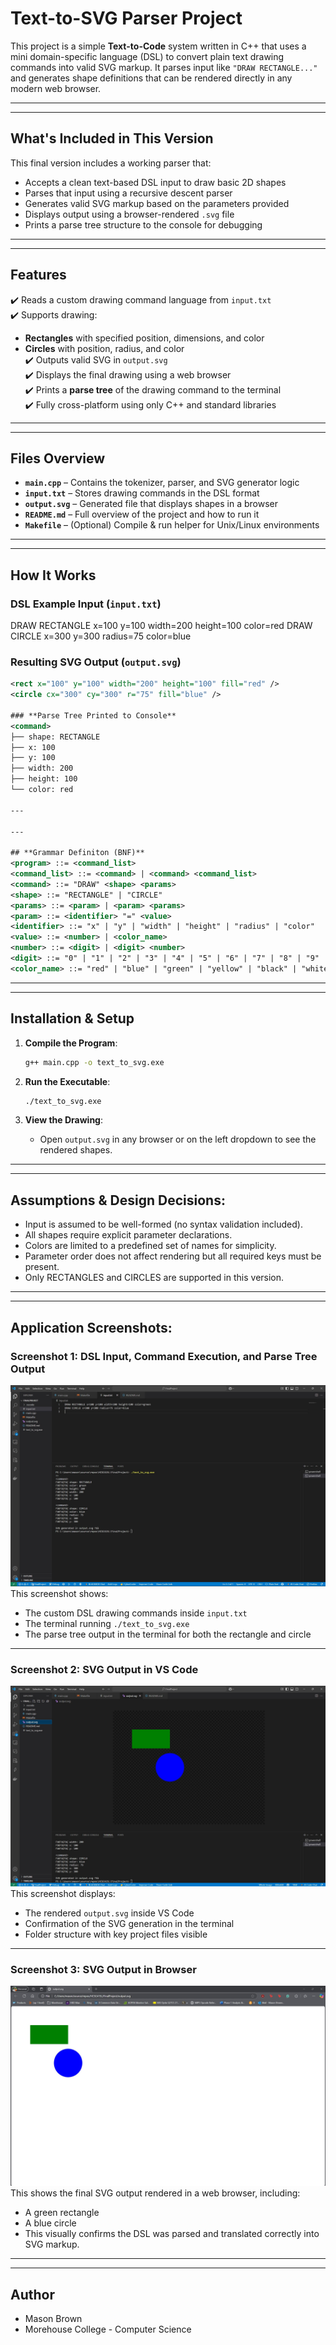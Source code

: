 # Text-to-SVG Parser Project

This project is a simple **Text-to-Code** system written in C++ that uses a mini domain-specific language (DSL) to convert plain text drawing commands into valid SVG markup. It parses input like `"DRAW RECTANGLE..."` and generates shape definitions that can be rendered directly in any modern web browser.

---

---

## What's Included in This Version

This final version includes a working parser that:

- Accepts a clean text-based DSL input to draw basic 2D shapes
- Parses that input using a recursive descent parser
- Generates valid SVG markup based on the parameters provided
- Displays output using a browser-rendered `.svg` file
- Prints a parse tree structure to the console for debugging

---

---

## **Features**

✔️ Reads a custom drawing command language from `input.txt`  
✔️ Supports drawing:

- **Rectangles** with specified position, dimensions, and color
- **Circles** with position, radius, and color  
  ✔️ Outputs valid SVG in `output.svg`  
  ✔️ Displays the final drawing using a web browser  
  ✔️ Prints a **parse tree** of the drawing command to the terminal  
  ✔️ Fully cross-platform using only C++ and standard libraries

---

---

## **Files Overview**

- **`main.cpp`** – Contains the tokenizer, parser, and SVG generator logic
- **`input.txt`** – Stores drawing commands in the DSL format
- **`output.svg`** – Generated file that displays shapes in a browser
- **`README.md`** – Full overview of the project and how to run it
- **`Makefile`** – (Optional) Compile & run helper for Unix/Linux environments

---

---

## **How It Works**

### **DSL Example Input (`input.txt`)**

DRAW RECTANGLE x=100 y=100 width=200 height=100 color=red DRAW CIRCLE x=300 y=300 radius=75 color=blue

### **Resulting SVG Output (`output.svg`)**

````xml
<rect x="100" y="100" width="200" height="100" fill="red" />
<circle cx="300" cy="300" r="75" fill="blue" />

### **Parse Tree Printed to Console**
<command>
├── shape: RECTANGLE
├── x: 100
├── y: 100
├── width: 200
├── height: 100
└── color: red

---

---

## **Grammar Definiton (BNF)**
<program> ::= <command_list>
<command_list> ::= <command> | <command> <command_list>
<command> ::= "DRAW" <shape> <params>
<shape> ::= "RECTANGLE" | "CIRCLE"
<params> ::= <param> | <param> <params>
<param> ::= <identifier> "=" <value>
<identifier> ::= "x" | "y" | "width" | "height" | "radius" | "color"
<value> ::= <number> | <color_name>
<number> ::= <digit> | <digit> <number>
<digit> ::= "0" | "1" | "2" | "3" | "4" | "5" | "6" | "7" | "8" | "9"
<color_name> ::= "red" | "blue" | "green" | "yellow" | "black" | "white"
````

---

---

## **Installation & Setup**

1. **Compile the Program**:

   ```sh
   g++ main.cpp -o text_to_svg.exe
   ```

2. **Run the Executable**:

   ```bash
   ./text_to_svg.exe
   ```

3. **View the Drawing**:

   - Open `output.svg` in any browser or on the left dropdown to see the rendered shapes.

---

---

## **Assumptions & Design Decisions**:

- Input is assumed to be well-formed (no syntax validation included).
- All shapes require explicit parameter declarations.
- Colors are limited to a predefined set of names for simplicity.
- Parameter order does not affect rendering but all required keys must be present.
- Only RECTANGLES and CIRCLES are supported in this version.

---

---

## **Application Screenshots**:

### Screenshot 1: DSL Input, Command Execution, and Parse Tree Output

![screenshot1](./screenshot1.jpg)  
This screenshot shows:

- The custom DSL drawing commands inside `input.txt`
- The terminal running `./text_to_svg.exe`
- The parse tree output in the terminal for both the rectangle and circle

---

### Screenshot 2: SVG Output in VS Code

![screenshot2](./screenshot2.jpg)  
This screenshot displays:

- The rendered `output.svg` inside VS Code
- Confirmation of the SVG generation in the terminal
- Folder structure with key project files visible

---

### Screenshot 3: SVG Output in Browser

![screenshot3](./screenshot3.jpg)  
This shows the final SVG output rendered in a web browser, including:

- A green rectangle
- A blue circle
- This visually confirms the DSL was parsed and translated correctly into SVG markup.

---

---

## Author

- Mason Brown
- Morehouse College - Computer Science
